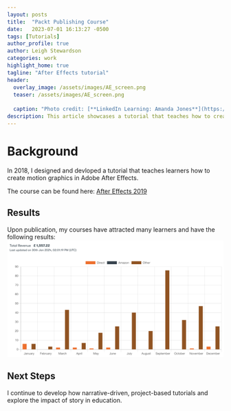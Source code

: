 ```yaml
---
layout: posts
title:  "Packt Publishing Course"
date:   2023-07-01 16:13:27 -0500
tags: [Tutorials]
author_profile: true
author: Leigh Stewardson
categories: work
highlight_home: true
tagline: "After Effects tutorial"
header:
  overlay_image: /assets/images/AE_screen.png
  teaser: /assets/images/AE_screen.png
  
  caption: "Photo credit: [**LinkedIn Learning: Amanda Jones**](https://unsplash.com/@amandagraphc)"
description: This article showcases a tutorial that teaches how to create motion graphics in After Effects.
---
```


# Background
In 2018, I designed and devloped a tutorial that teaches learners how to create motion graphics in Adobe After Effects.

The course can be found here: [After Effects 2019](https://www.packtpub.com/en-us/product/getting-started-with-adobe-after-effects-cc-2019-9781838986841)

## Results
Upon publication, my courses have attracted many learners and have the following results:
![LinkedIn Stats](/assets/images/Packt_royalties.png)

## Next Steps
I continue to develop how narrative-driven, project-based tutorials and explore the impact of story in education. 

